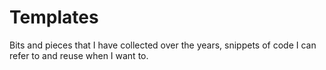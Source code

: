 # Templates
Bits and pieces that I have collected over the years, snippets of code I can refer to and reuse when I want to.
